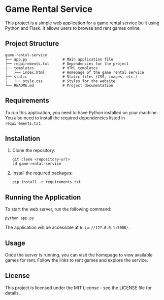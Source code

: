 # Game Rental Service

This project is a simple web application for a game rental service built using Python and Flask. It allows users to browse and rent games online.

## Project Structure

```
game-rental-service
├── app.py                # Main application file
├── requirements.txt      # Dependencies for the project
├── templates             # HTML templates
│   └── index.html        # Homepage of the game rental service
├── static                # Static files (CSS, images, etc.)
│   └── style.css         # Styles for the website
└── README.md             # Project documentation
```

## Requirements

To run this application, you need to have Python installed on your machine. You also need to install the required dependencies listed in `requirements.txt`.

## Installation

1. Clone the repository:
   ```
   git clone <repository-url>
   cd game-rental-service
   ```

2. Install the required packages:
   ```
   pip install -r requirements.txt
   ```

## Running the Application

To start the web server, run the following command:
```
python app.py
```

The application will be accessible at `http://127.0.0.1:5000/`.

## Usage

Once the server is running, you can visit the homepage to view available games for rent. Follow the links to rent games and explore the service.

## License

This project is licensed under the MIT License - see the LICENSE file for details.